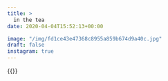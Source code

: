 ```yaml
---
title: >
  in the tea
date: 2020-04-04T15:52:13+00:00

image: "/img/fd1ce43e47368c8955a859b674d9a40c.jpg"
draft: false
instagram: true
---
```


{{<photo src="/img/fd1ce43e47368c8955a859b674d9a40c.jpg">}}
